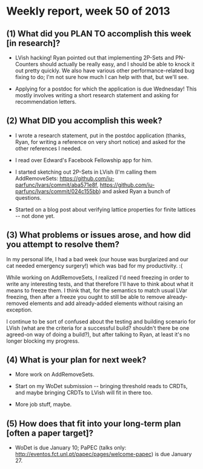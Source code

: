 # Weekly report, week 50 of 2013

## (1) What did you PLAN TO accomplish this week [in research]?

  * LVish hacking!  Ryan pointed out that implementing 2P-Sets and
    PN-Counters should actually be really easy, and I should be able
    to knock it out pretty quickly.  We also have various other
    performance-related bug fixing to do; I'm not sure how much I can
    help with that, but we'll see.
  
  * Applying for a postdoc for which the application is due Wednesday!
    This mostly involves writing a short research statement and asking
    for recommendation letters.

## (2) What DID you accomplish this week?

  * I wrote a research statement, put in the postdoc application
    (thanks, Ryan, for writing a reference on very short notice) and
    asked for the other references I needed.
	
  * I read over Edward's Facebook Fellowship app for him.
  
  * I started sketching out 2P-Sets in LVish (I'm calling them
    AddRemoveSets:
    https://github.com/iu-parfunc/lvars/commit/aba571e8f,
    https://github.com/iu-parfunc/lvars/commit/024c155bb) and asked
    Ryan a bunch of questions.
	
  * Started on a blog post about verifying lattice properties for
    finite lattices -- not done yet.

## (3) What problems or issues arose, and how did you attempt to resolve them?

In my personal life, I had a bad week (our house was burglarized and
our cat needed emergency surgery!) which was bad for my
productivity. :(

While working on AddRemoveSets, I realized I'd need freezing in order
to write any interesting tests, and that therefore I'll have to think
about what it means to freeze them.  I think that, for the semantics
to match usual LVar freezing, then after a freeze you ought to still
be able to remove already-removed elements and add already-added
elements without raising an exception.

I continue to be sort of confused about the testing and building
scenario for LVish (what are the criteria for a successful build?
shouldn't there be one agreed-on way of doing a build?), but after
talking to Ryan, at least it's no longer blocking my progress.

## (4) What is your plan for next week?

  * More work on AddRemoveSets.
  
  * Start on my WoDet submission -- bringing threshold reads to CRDTs,
    and maybe bringing CRDTs to LVish will fit in there too.
	
  * More job stuff, maybe.

## (5) How does that fit into your long-term plan [often a paper target]?

  * WoDet is due January 10; PaPEC (talks only:
    http://eventos.fct.unl.pt/papec/pages/welcome-papec) is due
    January 27.

